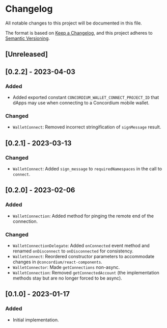 # Changelog

All notable changes to this project will be documented in this file.

The format is based on [Keep a Changelog](https://keepachangelog.com/en/1.0.0/),
and this project adheres to [Semantic Versioning](https://semver.org/spec/v2.0.0.html).

## [Unreleased]

## [0.2.2] - 2023-04-03

### Added

-   Added exported constant `CONCORDIUM_WALLET_CONNECT_PROJECT_ID` that dApps may use when connecting to a Concordium mobile wallet.

### Changed

-   `WalletConnect`: Removed incorrect stringification of `signMessage` result.

## [0.2.1] - 2023-03-13

### Changed

-   `WalletConnect`: Added `sign_message` to `requiredNamespaces` in the call to `connect`.

## [0.2.0] - 2023-02-06

### Added

-   `WalletConnection`: Added method for pinging the remote end of the connection.

### Changed

-   `WalletConnectionDelegate`: Added `onConnected` event method and renamed `onDisconnect` to `onDisconnected`
    for consistency.
-   `WalletConnect`: Reordered constructor parameters to accommodate changes in `@concordium/react-components`.
-   `WalletConnector`: Made `getConnections` non-async.
-   `WalletConnection`: Removed `getConnectedAccount` (the implementation methods stay but are no longer forced to be async).

## [0.1.0] - 2023-01-17

### Added

-   Initial implementation.
